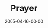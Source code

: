 ---
layout: message
category: message
series: "Fresh Breath"
title: "Prayer"
date: 2005-04-16-00-00
message_id: 124
---